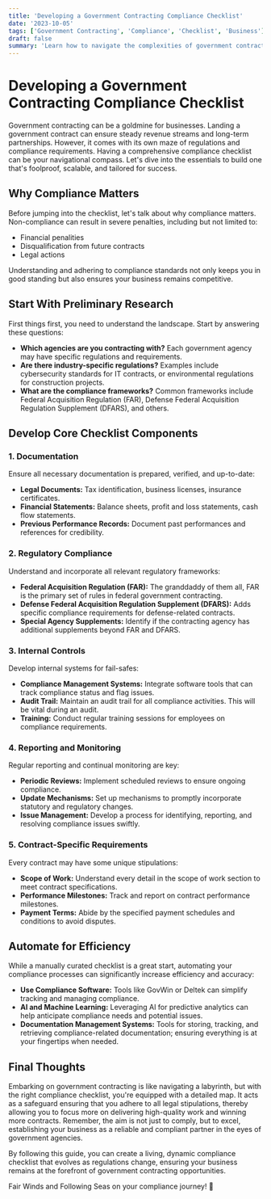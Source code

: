 ```yaml
---
title: 'Developing a Government Contracting Compliance Checklist'
date: '2023-10-05'
tags: ['Government Contracting', 'Compliance', 'Checklist', 'Business']
draft: false
summary: 'Learn how to navigate the complexities of government contracting with a comprehensive compliance checklist.'
---
```


# Developing a Government Contracting Compliance Checklist

Government contracting can be a goldmine for businesses. Landing a government contract can ensure steady revenue streams and long-term partnerships. However, it comes with its own maze of regulations and compliance requirements. Having a comprehensive compliance checklist can be your navigational compass. Let's dive into the essentials to build one that's foolproof, scalable, and tailored for success.

## Why Compliance Matters

Before jumping into the checklist, let's talk about why compliance matters. Non-compliance can result in severe penalties, including but not limited to:
- Financial penalities
- Disqualification from future contracts
- Legal actions

Understanding and adhering to compliance standards not only keeps you in good standing but also ensures your business remains competitive.

## Start With Preliminary Research

First things first, you need to understand the landscape. Start by answering these questions:

- **Which agencies are you contracting with?** Each government agency may have specific regulations and requirements.
- **Are there industry-specific regulations?** Examples include cybersecurity standards for IT contracts, or environmental regulations for construction projects. 
- **What are the compliance frameworks?** Common frameworks include Federal Acquisition Regulation (FAR), Defense Federal Acquisition Regulation Supplement (DFARS), and others.

## Develop Core Checklist Components

### 1. **Documentation**

Ensure all necessary documentation is prepared, verified, and up-to-date:
- **Legal Documents:** Tax identification, business licenses, insurance certificates.
- **Financial Statements:** Balance sheets, profit and loss statements, cash flow statements.
- **Previous Performance Records:** Document past performances and references for credibility.

### 2. **Regulatory Compliance**

Understand and incorporate all relevant regulatory frameworks:
- **Federal Acquisition Regulation (FAR):** The granddaddy of them all, FAR is the primary set of rules in federal government contracting.
- **Defense Federal Acquisition Regulation Supplement (DFARS):** Adds specific compliance requirements for defense-related contracts.
- **Special Agency Supplements:** Identify if the contracting agency has additional supplements beyond FAR and DFARS.

### 3. **Internal Controls**

Develop internal systems for fail-safes:
- **Compliance Management Systems:** Integrate software tools that can track compliance status and flag issues.
- **Audit Trail:** Maintain an audit trail for all compliance activities. This will be vital during an audit.
- **Training:** Conduct regular training sessions for employees on compliance requirements.

### 4. **Reporting and Monitoring**

Regular reporting and continual monitoring are key:
- **Periodic Reviews:** Implement scheduled reviews to ensure ongoing compliance.
- **Update Mechanisms:** Set up mechanisms to promptly incorporate statutory and regulatory changes.
- **Issue Management:** Develop a process for identifying, reporting, and resolving compliance issues swiftly.

### 5. **Contract-Specific Requirements**

Every contract may have some unique stipulations:
- **Scope of Work:** Understand every detail in the scope of work section to meet contract specifications.
- **Performance Milestones:** Track and report on contract performance milestones.
- **Payment Terms:** Abide by the specified payment schedules and conditions to avoid disputes.

## Automate for Efficiency

While a manually curated checklist is a great start, automating your compliance processes can significantly increase efficiency and accuracy:
- **Use Compliance Software:** Tools like GovWin or Deltek can simplify tracking and managing compliance.
- **AI and Machine Learning:** Leveraging AI for predictive analytics can help anticipate compliance needs and potential issues.
- **Documentation Management Systems:** Tools for storing, tracking, and retrieving compliance-related documentation; ensuring everything is at your fingertips when needed.

## Final Thoughts

Embarking on government contracting is like navigating a labyrinth, but with the right compliance checklist, you're equipped with a detailed map. It acts as a safeguard ensuring that you adhere to all legal stipulations, thereby allowing you to focus more on delivering high-quality work and winning more contracts. Remember, the aim is not just to comply, but to excel, establishing your business as a reliable and compliant partner in the eyes of government agencies.

By following this guide, you can create a living, dynamic compliance checklist that evolves as regulations change, ensuring your business remains at the forefront of government contracting opportunities.

Fair Winds and Following Seas on your compliance journey! 🌟